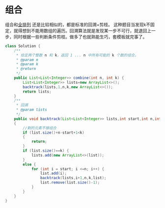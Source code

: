 # 组合
组合和[全排列](https://github.com/ProphetMalzahar/leetcodemark/tree/master/%E5%85%A8%E6%8E%92%E5%88%97)
还是比较相似的，都是标准的回溯+剪枝。
这种题目当发现k不固定，就得想到不能用数组的遍历。回溯算法就是发现某一步不可行，就退回上一步，同时根据一些判断条件剪枝。做多了也就熟能生巧，套模板就完事了。
```java
class Solution {
    /**
     * 给定两个整数 n 和 k，返回 1 ... n 中所有可能的 k 个数的组合。
     * @param n
     * @param k
     * @return
     */
    public List<List<Integer>> combine(int n, int k) {
        List<List<Integer>> lists=new ArrayList<>();
        backtrack(lists,1,n,k,new ArrayList<>());
        return lists;
    }
    /**
     * 回溯
     * @param lists
     */
    public void backtrack(List<List<Integer>> lists,int start,int n,int k,ArrayList<Integer> list)
    {
        //剩的元素不够组合
        if (list.size()+n-start+1<k)
        {
            return;
        }
        if (list.size()==k) {
            lists.add(new ArrayList<>(list));
        }
        else {
            for (int i = start; i <=n; i++) {
                list.add(i);
                backtrack(lists,i+1,n,k,list);
                list.remove(list.size()-1);
            }
        }
    }
}
```
